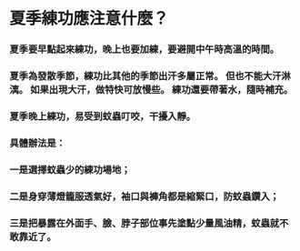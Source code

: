 # 夏季練功應注意什麼？

### 夏季要早點起來練功，晚上也要加練，要避開中午時高溫的時間。

### 夏季為發散季節，練功比其他的季節出汗多屬正常。 但也不能大汗淋漓。 如果出現大汗，做特快可放慢些。 練功還要帶著水，隨時補充。

### 夏季晚上練功，易受到蚊蟲叮咬，干擾入靜。

### 具體辦法是：
### 一是選擇蚊蟲少的練功場地；
### 二是身穿薄燈籠服透氣好，袖口與褲角都是縮緊口，防蚊蟲鑽入；
### 三是把暴露在外面手、臉、脖子部位事先塗點少量風油精，蚊蟲就不敢靠近了。 

